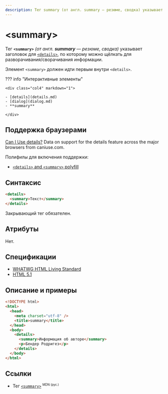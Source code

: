 ```yaml
---
description: Тег summary (от англ. summary — резюме, сводка) указывает заголовок для details, по которому можно щёлкать для разворачивания/сворачивания информации
---
```


# &lt;summary&gt;

Тег **`<summary>`** _(от англ. **summary** — резюме, сводка)_ указывает заголовок для [`<details>`](details.md), по которому можно щёлкать для разворачивания/сворачивания информации.

Элемент `<summary>` должен идти первым внутри `<details>`.

??? info "Интерактивные элементы"

    <div class="col4" markdown="1">

    - [details](details.md)
    - [dialog](dialog.md)
    - **summary**

    </div>

## Поддержка браузерами

<p class="ciu_embed" data-feature="details" data-periods="future_1,current,past_1,past_2">
<a href="http://caniuse.com/#feat=details">Can I Use details?</a> Data on support for the details feature across the major browsers from caniuse.com.
</p>

Полифилы для включения поддержки:

- [`<details>` and `<summary>` polyfill](https://github.com/Modernizr/Modernizr/wiki/HTML5-Cross-Browser-Polyfills#details-and-summary)

## Синтаксис

```html
<details>
  <summary>Текст</summary>
</details>
```

Закрывающий тег обязателен.

## Атрибуты

Нет.

## Спецификации

- [WHATWG HTML Living Standard](https://html.spec.whatwg.org/multipage/forms.html#the-summary-element)
- [HTML 5.1](https://www.w3.org/TR/2016/REC-html51-20161101/interactive-elements.html#the-summary-element)

## Описание и примеры

```html
<!DOCTYPE html>
<html>
  <head>
    <meta charset="utf-8" />
    <title>summary</title>
  </head>
  <body>
    <details>
      <summary>Информация об авторе</summary>
      <p>Бендер Родригез</p>
    </details>
  </body>
</html>
```

## Ссылки

- Тег [`<summary>`](https://developer.mozilla.org/ru/docs/Web/HTML/Element/summary) <sup><small>MDN (рус.)</small></sup>
